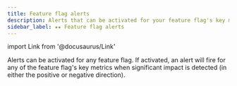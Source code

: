 ```yaml
---
title: Feature flag alerts
description: Alerts that can be activated for your feature flag's key metrics
sidebar_label: ★★ Feature flag alerts
---
```


import Link from '@docusaurus/Link'

Alerts can be activated for any feature flag. If activated, an alert will fire for any of the feature flag's <Link to="../metrics/key-metrics">key metrics</Link> when significant impact is detected (in either the positive or negative direction).
